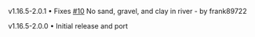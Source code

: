 v1.16.5-2.0.1
• Fixes [#10](https://github.com/EwyBoy/OreTweaker/issues/10) No sand, gravel, and clay in river - by frank89722

v1.16.5-2.0.0
• Initial release and port
